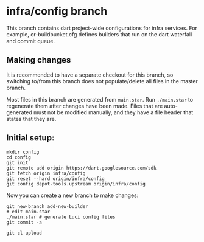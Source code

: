 # infra/config branch

This branch contains dart project-wide configurations for infra services. For
example, cr-buildbucket.cfg defines builders that run on the dart waterfall and
commit queue.

## Making changes

It is recommended to have a separate checkout for this branch, so switching
to/from this branch does not populate/delete all files in the master branch.

Most files in this branch are generated from `main.star`. Run `./main.star` to
regenerate them after changes have been made. Files that are auto-generated must
not be modified manually, and they have a file header that states that they are.

## Initial setup:

```console
mkdir config
cd config
git init
git remote add origin https://dart.googlesource.com/sdk
git fetch origin infra/config
git reset --hard origin/infra/config
git config depot-tools.upstream origin/infra/config
```
Now you can create a new branch to make changes:

```console
git new-branch add-new-builder
# edit main.star
./main.star # generate Luci config files
git commit -a

git cl upload
```
